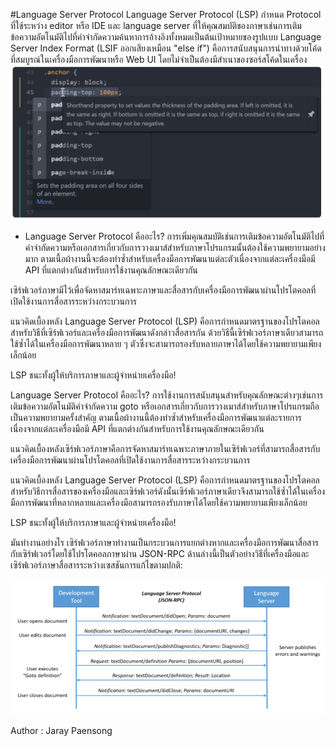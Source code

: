 #Language Server Protocol
Language Server Protocol (LSP) กำหนด Protocol ที่ใช้ระหว่าง editor หรือ IDE และ language server ที่ให้คุณสมบัติของภาษาเช่นการเติมข้อความอัตโนมัติไปที่คำจำกัดความค้นหาการอ้างอิงทั้งหมดเป็นต้นเป้าหมายของรูปแบบ Language Server Index Format  (LSIF ออกเสียงเหมือน "else if") คือการสนับสนุนการนำทางด้วยโค้ดที่สมบูรณ์ในเครื่องมือการพัฒนาหรือ Web UI โดยไม่จำเป็นต้องมีสำเนาของซอร์สโค้ดในเครื่อง
<img src="nb0201.PNG" >
* Language Server Protocol คืออะไร?
การเพิ่มคุณสมบัติเช่นการเติมข้อความอัตโนมัติไปที่คำจำกัดความหรือเอกสารเกี่ยวกับการวางเมาส์สำหรับภาษาโปรแกรมนั้นต้องใช้ความพยายามอย่างมาก ตามเนื้อผ้างานนี้จะต้องทำซ้ำสำหรับเครื่องมือการพัฒนาแต่ละตัวเนื่องจากแต่ละเครื่องมือมี API ที่แตกต่างกันสำหรับการใช้งานคุณลักษณะเดียวกัน

เซิร์ฟเวอร์ภาษามีไว้เพื่อจัดหาสมาร์ทเฉพาะภาษาและสื่อสารกับเครื่องมือการพัฒนาผ่านโปรโตคอลที่เปิดใช้งานการสื่อสารระหว่างกระบวนการ

แนวคิดเบื้องหลัง Language Server Protocol (LSP) คือการกำหนดมาตรฐานของโปรโตคอลสำหรับวิธีที่เซิร์ฟเวอร์และเครื่องมือการพัฒนาดังกล่าวสื่อสารกัน ด้วยวิธีนี้เซิร์ฟเวอร์ภาษาเดียวสามารถใช้ซ้ำได้ในเครื่องมือการพัฒนาหลาย ๆ ตัวซึ่งจะสามารถรองรับหลายภาษาได้โดยใช้ความพยายามเพียงเล็กน้อย

LSP ชนะทั้งผู้ให้บริการภาษาและผู้จำหน่ายเครื่องมือ!

Language Server Protocol คืออะไร?
การใช้งานการสนับสนุนสำหรับคุณลักษณะต่างๆเช่นการเติมข้อความอัตโนมัติคำจำกัดความ goto หรือเอกสารเกี่ยวกับการวางเมาส์สำหรับภาษาโปรแกรมถือเป็นความพยายามครั้งสำคัญ ตามเนื้อผ้างานนี้ต้องทำซ้ำสำหรับเครื่องมือการพัฒนาแต่ละรายการเนื่องจากแต่ละเครื่องมือมี API ที่แตกต่างกันสำหรับการใช้งานคุณลักษณะเดียวกัน

แนวคิดเบื้องหลังเซิร์ฟเวอร์ภาษาคือการจัดหาสมาร์ทเฉพาะภาษาภายในเซิร์ฟเวอร์ที่สามารถสื่อสารกับเครื่องมือการพัฒนาผ่านโปรโตคอลที่เปิดใช้งานการสื่อสารระหว่างกระบวนการ

แนวคิดเบื้องหลัง Language Server Protocol (LSP) คือการกำหนดมาตรฐานของโปรโตคอลสำหรับวิธีการสื่อสารของเครื่องมือและเซิร์ฟเวอร์ดังนั้นเซิร์ฟเวอร์ภาษาเดียวจึงสามารถใช้ซ้ำได้ในเครื่องมือการพัฒนาที่หลากหลายและเครื่องมือสามารถรองรับภาษาได้โดยใช้ความพยายามเพียงเล็กน้อย

LSP ชนะทั้งผู้ให้บริการภาษาและผู้จำหน่ายเครื่องมือ!

มันทำงานอย่างไร
เซิร์ฟเวอร์ภาษาทำงานเป็นกระบวนการแยกต่างหากและเครื่องมือการพัฒนาสื่อสารกับเซิร์ฟเวอร์โดยใช้โปรโตคอลภาษาผ่าน JSON-RPC ด้านล่างนี้เป็นตัวอย่างวิธีที่เครื่องมือและเซิร์ฟเวอร์ภาษาสื่อสารระหว่างเซสชันการแก้ไขตามปกติ:

<img src="nb0202.PNG" >

Author : Jaray Paensong

